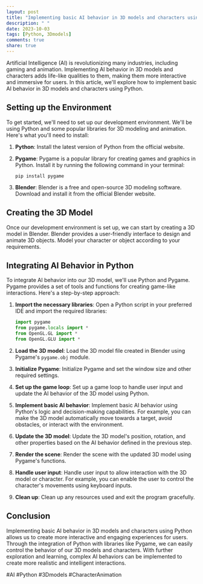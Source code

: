 ```yaml
---
layout: post
title: "Implementing basic AI behavior in 3D models and characters using Python"
description: " "
date: 2023-10-03
tags: [Python, 3Dmodels]
comments: true
share: true
---
```


Artificial Intelligence (AI) is revolutionizing many industries, including gaming and animation. Implementing AI behavior in 3D models and characters adds life-like qualities to them, making them more interactive and immersive for users. In this article, we'll explore how to implement basic AI behavior in 3D models and characters using Python.

## Setting up the Environment
To get started, we'll need to set up our development environment. We'll be using Python and some popular libraries for 3D modeling and animation. Here's what you'll need to install:

1. **Python**: Install the latest version of Python from the official website.

2. **Pygame**: Pygame is a popular library for creating games and graphics in Python. Install it by running the following command in your terminal:

   ```
   pip install pygame
   ```

3. **Blender**: Blender is a free and open-source 3D modeling software. Download and install it from the official Blender website.

## Creating the 3D Model
Once our development environment is set up, we can start by creating a 3D model in Blender. Blender provides a user-friendly interface to design and animate 3D objects. Model your character or object according to your requirements.

## Integrating AI Behavior in Python
To integrate AI behavior into our 3D model, we'll use Python and Pygame. Pygame provides a set of tools and functions for creating game-like interactions. Here's a step-by-step approach:

1. **Import the necessary libraries**: Open a Python script in your preferred IDE and import the required libraries:

   ```python
   import pygame
   from pygame.locals import *
   from OpenGL.GL import *
   from OpenGL.GLU import *
   ```

2. **Load the 3D model**: Load the 3D model file created in Blender using Pygame's `pygame.obj` module.

3. **Initialize Pygame**: Initialize Pygame and set the window size and other required settings.

4. **Set up the game loop**: Set up a game loop to handle user input and update the AI behavior of the 3D model using Python.

5. **Implement basic AI behavior**: Implement basic AI behavior using Python's logic and decision-making capabilities. For example, you can make the 3D model automatically move towards a target, avoid obstacles, or interact with the environment.

6. **Update the 3D model**: Update the 3D model's position, rotation, and other properties based on the AI behavior defined in the previous step.

7. **Render the scene**: Render the scene with the updated 3D model using Pygame's functions.

8. **Handle user input**: Handle user input to allow interaction with the 3D model or character. For example, you can enable the user to control the character's movements using keyboard inputs.

9. **Clean up**: Clean up any resources used and exit the program gracefully.

## Conclusion
Implementing basic AI behavior in 3D models and characters using Python allows us to create more interactive and engaging experiences for users. Through the integration of Python with libraries like Pygame, we can easily control the behavior of our 3D models and characters. With further exploration and learning, complex AI behaviors can be implemented to create more realistic and intelligent interactions.

#AI #Python #3Dmodels #CharacterAnimation